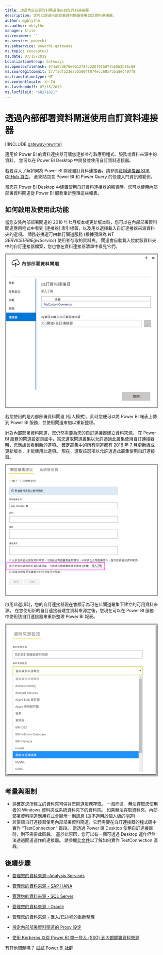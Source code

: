 ```yaml
---
title: 透過內部部署資料閘道使用自訂資料連接器
description: 您可以透過內部部署資料閘道使用自訂資料連接器。
author: mgblythe
ms.author: mblythe
manager: kfile
ms.reviewer: ''
ms.service: powerbi
ms.subservice: powerbi-gateways
ms.topic: conceptual
ms.date: 07/15/2019
LocalizationGroup: Gateways
ms.openlocfilehash: 074a8dd876e0612f87c220f9fb077b60b2b85c88
ms.sourcegitcommit: 277fadf523e2555004f074ec36054bbddec407f8
ms.translationtype: HT
ms.contentlocale: zh-TW
ms.lasthandoff: 07/16/2019
ms.locfileid: "68271821"
---
```

# <a name="use-custom-data-connectors-with-the-on-premises-data-gateway"></a>透過內部部署資料閘道使用自訂資料連接器

[!INCLUDE [gateway-rewrite](includes/gateway-rewrite.md)]

適用於 Power BI 的資料連接器可讓您連接並存取應用程式、服務或資料來源中的資料。 您可以在 Power BI Desktop 中開發並使用自訂資料連接器。

若要深入了解如何為 Power BI 開發自訂資料連接器，請參閱[資料連接器 SDK GitHub 頁面](http://aka.ms/dataconnectors)。 此網站包含 Power BI 和 Power Query 的快速入門資訊和範例。

當您在 Power BI Desktop 中建置使用自訂資料連接器的報表時，您可以使用內部部署資料閘道從 Power BI 服務重新整理這些報表。

## <a name="how-to-enable-and-use-this-capability"></a>如何啟用及使用此功能

當您安裝內部部署閘道的 2018 年七月版本或更新版本時，您可以在內部部署資料閘道應用程式中看到 [連接器]  索引標籤，以及用以選擇載入自訂連接器來源資料夾的選項。 請務必挑選可由執行閘道服務 (根據預設為 *NT SERVICE\PBIEgwService*) 使用者存取的資料夾。 閘道會自動載入位於該資料夾中的自訂連接器檔案，您也會在資料連接器清單中看見它們。

![自訂連接器 1](media/service-gateway-custom-connectors/gateway-onprem-customconnector1.png)

若您使用的是內部部署資料閘道 (個人模式)，此時您便可以將 Power BI 報表上傳到 Power BI 服務，並使用閘道來加以重新整理。

針對內部部署資料閘道，您仍然需要為您的自訂連接器建立資料來源。 在 Power BI 服務的閘道設定頁面中，當您選取閘道叢集以允許透過此叢集使用自訂連接器時，您應該會看到新的選項。 確定叢集中的所有閘道都有 2018 年 7 月更新版或更新版本，才能使用此選項。 現在，選取該選項以允許透過此叢集使用自訂連接器。

![自訂連接器 2](media/service-gateway-custom-connectors/gateway-onprem-customconnector2.png)

啟用此選項時，您的自訂連接器現在會顯示為可在此閘道叢集下建立的可用資料來源。 在您使用新的自訂連接器建立資料來源之後，您現在可以在 Power BI 服務中使用該自訂連接器來重新整理 Power BI 報表。

![自訂連接器 3](media/service-gateway-custom-connectors/gateway-onprem-customconnector3.png)

## <a name="considerations-and-limitations"></a>考量與限制

* 請確定您所建立的資料夾可供背景閘道服務存取。 一般而言，無法存取您使用者的 Windows 資料夾或系統資料夾下的資料夾。 如果無法存取資料夾，內部部署資料閘道應用程式會顯示一則訊息 (這不適用於個人版的閘道)
* 若要讓自訂連接器使用內部部署資料閘道，它們需要在自訂連接器的程式碼中實作 "TestConnection" 區段。 當透過 Power BI Desktop 使用自訂連接器時，則不需要此區段。 基於此原因，您可以有一個可透過 Desktop 運作但無法透過閘道運作的連接器。 請參閱[此文件](https://github.com/Microsoft/DataConnectors/blob/master/docs/m-extensions.md#implementing-testconnection-for-gateway-support)以了解如何實作 TestConnection 區段。

## <a name="next-steps"></a>後續步驟

* [管理您的資料來源─Analysis Services](service-gateway-enterprise-manage-ssas.md)  
* [管理您的資料來源 - SAP HANA](service-gateway-enterprise-manage-sap.md)  
* [管理您的資料來源 - SQL Server](service-gateway-enterprise-manage-sql.md)  
* [管理您的資料來源 - Oracle](service-gateway-onprem-manage-oracle.md)  
* [管理您的資料來源 - 匯入/已排程的重新整理](service-gateway-enterprise-manage-scheduled-refresh.md)  

* [設定內部部署資料閘道的 Proxy 設定](/data-integration/gateway/service-gateway-proxy)  
* [使用 Kerberos 以從 Power BI 單一登入 (SSO) 到內部部署資料來源](service-gateway-sso-kerberos.md)  

有其他問題嗎？ [試試 Power BI 社群](http://community.powerbi.com/)
